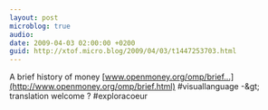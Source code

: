 ```yaml
---
layout: post
microblog: true
audio: 
date: 2009-04-03 02:00:00 +0200
guid: http://xtof.micro.blog/2009/04/03/t1447253703.html
---
```

A brief history of money [www.openmoney.org/omp/brief...](http://www.openmoney.org/omp/brief.html) #visuallanguage -&amp;gt; translation welcome ? #exploracoeur
